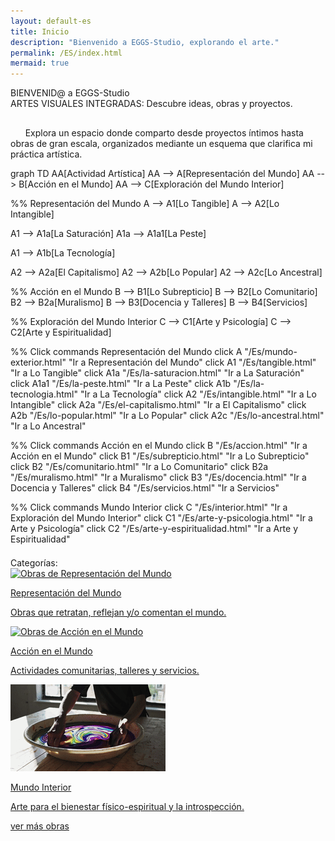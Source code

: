 ```yaml
---
layout: default-es
title: Inicio
description: "Bienvenido a EGGS-Studio, explorando el arte."
permalink: /ES/index.html
mermaid: true
---
```


<div class="titulo">BIENVENID@ a EGGS-Studio</div>

<div class="subtitulo">ARTES VISUALES INTEGRADAS: Descubre ideas, obras y proyectos.</div>

<p class="parrafo" style="margin-top: 6%;">
  &nbsp;&nbsp;&nbsp;&nbsp;&nbsp;&nbsp;Explora un espacio donde comparto desde proyectos íntimos hasta obras de gran escala, organizados mediante un esquema que clarifica mi práctica artística.
</p>

<div class="mermaid">
graph TD
  AA[Actividad Artística]
  AA --> A[Representación del Mundo]
  AA --> B[Acción en el Mundo]
  AA --> C[Exploración del Mundo Interior]

  %% Representación del Mundo
  A --> A1[Lo Tangible]
  A --> A2[Lo Intangible]

  A1 --> A1a[La Saturación]
  A1a --> A1a1[La Peste]

  A1 --> A1b[La Tecnología]

  A2 --> A2a[El Capitalismo]
  A2 --> A2b[Lo Popular]
  A2 --> A2c[Lo Ancestral]

  %% Acción en el Mundo
  B --> B1[Lo Subrepticio]
  B --> B2[Lo Comunitario]
  B2 --> B2a[Muralismo]
  B --> B3[Docencia y Talleres]
  B --> B4[Servicios]

  %% Exploración del Mundo Interior
  C --> C1[Arte y Psicología]
  C --> C2[Arte y Espiritualidad]

  %% Click commands Representación del Mundo
  click A "/Es/mundo-exterior.html" "Ir a Representación del Mundo"
  click A1 "/Es/tangible.html" "Ir a Lo Tangible"
  click A1a "/Es/la-saturacion.html" "Ir a La Saturación"
  click A1a1 "/Es/la-peste.html" "Ir a La Peste"
  click A1b "/Es/la-tecnologia.html" "Ir a La Tecnología"
  click A2 "/Es/intangible.html" "Ir a Lo Intangible"
  click A2a "/Es/el-capitalismo.html" "Ir a El Capitalismo"
  click A2b "/Es/lo-popular.html" "Ir a Lo Popular"
  click A2c "/Es/lo-ancestral.html" "Ir a Lo Ancestral"

  %% Click commands Acción en el Mundo
  click B "/Es/accion.html" "Ir a Acción en el Mundo"
  click B1 "/Es/subrepticio.html" "Ir a Lo Subrepticio"
  click B2 "/Es/comunitario.html" "Ir a Lo Comunitario"
  click B2a "/Es/muralismo.html" "Ir a Muralismo"
  click B3 "/Es/docencia.html" "Ir a Docencia y Talleres"
  click B4 "/Es/servicios.html" "Ir a Servicios"

  %% Click commands Mundo Interior
  click C "/Es/interior.html" "Ir a Exploración del Mundo Interior"
  click C1 "/Es/arte-y-psicologia.html" "Ir a Arte y Psicología"
  click C2 "/Es/arte-y-espiritualidad.html" "Ir a Arte y Espiritualidad"
</div>

<div class="subtitulo" style="margin-top: 4%;">Categorías:</div>

<div class="button-container">
  <a href="/Es/mundo-exterior.html" class="fancy-button">
    <div class="button-content">
      <img src="/assets/img/ES-inicio - representacion del mundo.gif" alt="Obras de Representación del Mundo" loading="lazy">
      <p class="title">Representación del Mundo</p>
      <p class="subtitle">Obras que retratan, reflejan y/o comentan el mundo.</p>
    </div>
  </a>

  <a href="/Es/accion.html" class="fancy-button">
    <div class="button-content">
      <img src="/assets/img/index---gif--accion-en-el-mundo.gif" alt="Obras de Acción en el Mundo" loading="lazy">
      <p class="title">Acción en el Mundo</p>
      <p class="subtitle">Actividades comunitarias, talleres y servicios.</p>
    </div>
  </a>

  <a href="/Es/interior.html" class="fancy-button">
    <div class="button-content">
      <img src="/assets/img/ES-inicio---mundo-interior.gif" alt="Exploración del Mundo Interior" loading="lazy">
      <p class="title">Mundo Interior</p>
      <p class="subtitle">Arte para el bienestar físico-espiritual y la introspección.</p>
    </div>
  </a>
</div>

<a href="/Es/exhibiciones.html" class="enlace">ver más obras</a>
<br><br>
